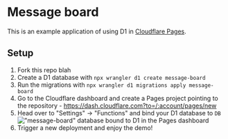 # Message board

This is an example application of using D1 in [Cloudflare Pages](https://pages.dev).

## Setup

1. Fork this repo blah
2. Create a D1 database with `npx wrangler d1 create message-board`
3. Run the migrations with `npx wrangler d1 migrations apply message-board`
4. Go to the Cloudflare dashboard and create a Pages project pointing to the repository - https://dash.cloudflare.com?to=/:account/pages/new
5. Head over to "Settings" -> "Functions" and bind your D1 database to `DB`
    !["message-board" database bound to D1 in the Pages dashboard](https://i.walshy.dev/1676343927.png#df84fd6b3947c342435cb50052a63b0a43b4726b420b114691be418da0304e5b)
6. Trigger a new deployment and enjoy the demo!
